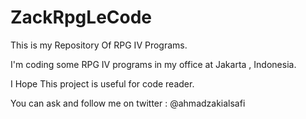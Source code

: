 ZackRpgLeCode
=============

This is my Repository Of RPG IV Programs. 

I'm coding some RPG IV programs in my office at Jakarta , Indonesia.

I Hope This project is useful for code reader.

You can ask and follow me on twitter : @ahmadzakialsafi
